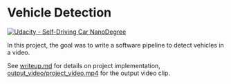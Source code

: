 # Vehicle Detection
[![Udacity - Self-Driving Car NanoDegree](https://s3.amazonaws.com/udacity-sdc/github/shield-carnd.svg)](http://www.udacity.com/drive)


In this project, the goal was to write a software pipeline to detect vehicles in a video.

See [writeup.md](writeup.md) for details on project implementation, [output_video/project_video.mp4](output_video/project_video.mp4) for the output video clip.